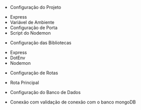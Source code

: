 - Configuração do Projeto
* Express
* Variável de Ambiente
* Configuração de Porta
* Script do Nodemon


- Configuração das Bibliotecas
* Express
* DotEnv
* Nodemon

- Configuração de Rotas
* Rota Principal

- Configuração do Banco de Dados
* Conexão com validação de conexão com o banco mongoDB